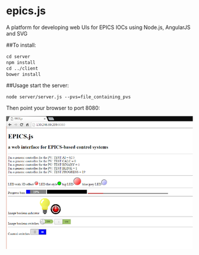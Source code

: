 # epics.js
A platform for developing web UIs for EPICS IOCs using Node.js, AngularJS and SVG

##To install:
```shell
cd server
npm install
cd ../client
bower install

```

##Usage
start the server:
```shell
node server/server.js --pvs=file_containing_pvs
```

Then point your browser to port 8080:

![screenshot](screenshot.png?raw=true "screenshot")

